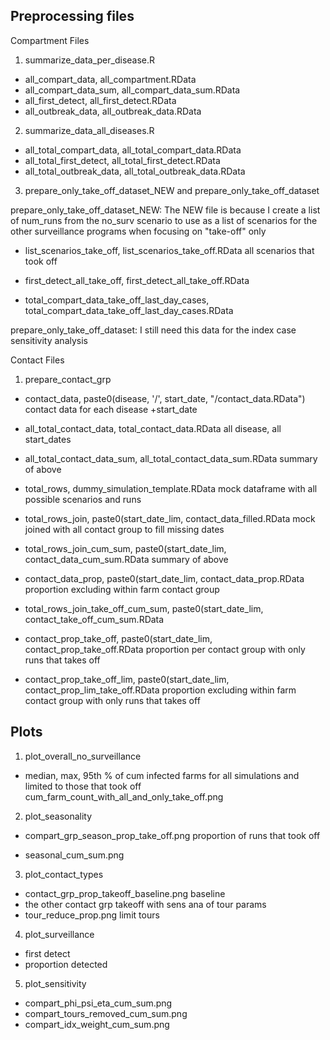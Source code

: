 ## Preprocessing files

Compartment Files

1. summarize_data_per_disease.R

- all_compart_data, all_compartment.RData
- all_compart_data_sum, all_compart_data_sum.RData
- all_first_detect, all_first_detect.RData
- all_outbreak_data, all_outbreak_data.RData

2. summarize_data_all_diseases.R

- all_total_compart_data, all_total_compart_data.RData
- all_total_first_detect, all_total_first_detect.RData
- all_total_outbreak_data, all_total_outbreak_data.RData

3. prepare_only_take_off_dataset_NEW and prepare_only_take_off_dataset

prepare_only_take_off_dataset_NEW:
The NEW file is because I create a list of num_runs from the no_surv scenario to use as a list of scenarios for the other surveillance programs when focusing on "take-off" only

- list_scenarios_take_off, list_scenarios_take_off.RData
all scenarios that took off

- first_detect_all_take_off, first_detect_all_take_off.RData

- total_compart_data_take_off_last_day_cases, total_compart_data_take_off_last_day_cases.RData

prepare_only_take_off_dataset:
I still need this data for the index case sensitivity analysis


Contact Files

1. prepare_contact_grp

- contact_data, paste0(disease, '/', start_date, "/contact_data.RData")
contact data for each disease +start_date

- all_total_contact_data, total_contact_data.RData
all disease, all start_dates

- all_total_contact_data_sum, all_total_contact_data_sum.RData
summary of above

- total_rows, dummy_simulation_template.RData
mock dataframe with all possible scenarios and runs

- total_rows_join, paste0(start_date_lim, contact_data_filled.RData
mock joined with all contact group to fill missing dates

- total_rows_join_cum_sum, paste0(start_date_lim, contact_data_cum_sum.RData
summary of above

- contact_data_prop, paste0(start_date_lim, contact_data_prop.RData
proportion excluding within farm contact group

- total_rows_join_take_off_cum_sum, paste0(start_date_lim, contact_take_off_cum_sum.RData

- contact_prop_take_off, paste0(start_date_lim, contact_prop_take_off.RData
proportion per contact group with only runs that takes off

- contact_prop_take_off_lim, paste0(start_date_lim, contact_prop_lim_take_off.RData
proportion excluding within farm contact group with only runs that takes off


## Plots

1. plot_overall_no_surveillance
- median, max, 95th % of cum infected farms for all simulations and limited to those that took off
cum_farm_count_with_all_and_only_take_off.png

2. plot_seasonality
- compart_grp_season_prop_take_off.png
proportion of runs that took off

- seasonal_cum_sum.png

3. plot_contact_types

- contact_grp_prop_takeoff_baseline.png
baseline
- the other contact grp takeoff with sens ana of tour params
- tour_reduce_prop.png 
limit tours

4. plot_surveillance
- first detect
- proportion detected

5. plot_sensitivity

- compart_phi_psi_eta_cum_sum.png
- compart_tours_removed_cum_sum.png
- compart_idx_weight_cum_sum.png